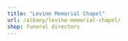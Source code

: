 ```yaml
---
title: "Levine Memorial Chapel"
url: /albany/levine-memorial-chapel/
shop: funeral directors
---
```

